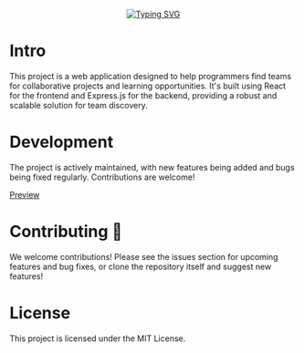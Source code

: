 <div align="center">
  
[![Typing SVG](https://readme-typing-svg.demolab.com?font=Fira+Code&size=25&duration=1200&pause=100&color=1A92CF&center=true&vCenter=true&multiline=true&repeat=false&random=false&width=435&height=80&lines=Dev-Link;Collaborate+%26+Learn)](https://git.io/typing-svg)

</div>

# Intro 
This project is a web application designed to help programmers find teams for collaborative projects and learning opportunities. It's built using React for the frontend and Express.js for the backend, providing a robust and scalable solution for team discovery.

# Development 
The project is actively maintained, with new features being added and bugs being fixed regularly. Contributions are welcome! 

[Preview](https://dev-link-client.vercel.app)

# Contributing 🌱
We welcome contributions! Please see the issues section for upcoming features and bug fixes, or clone the repository itself and suggest new features!

# License
This project is licensed under the MIT License.
